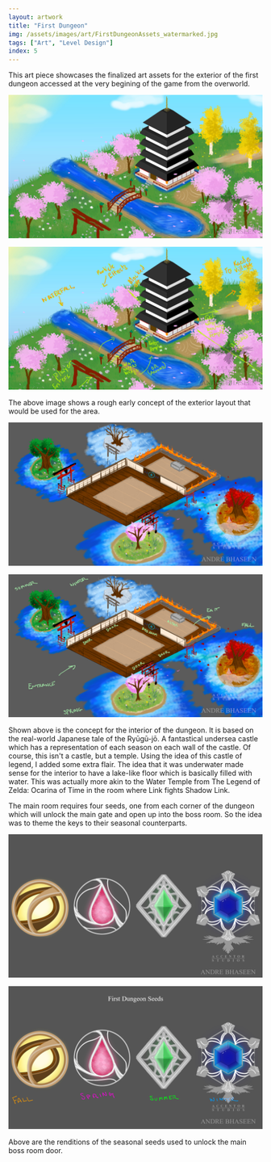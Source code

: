 ```yaml
---
layout: artwork
title: "First Dungeon"
img: /assets/images/art/FirstDungeonAssets_watermarked.jpg
tags: ["Art", "Level Design"]
index: 5
---
```


This art piece showcases the finalized art assets for the exterior of the first dungeon accessed at the very begining of the game from the overworld.

![Preliminary Concept Art](/assets/images/art/EarlyTempleConceptLocation_watermarked.jpg)

![Preliminary Concept Art Annotated](/assets/images/art/EarlyTempleConceptLocationWNotes_watermarked.jpg)

The above image shows a rough early concept of the exterior layout that would be used for the area.

![Temple Interior](/assets/images/art/TutorialDungeon_watermarked.jpg)

![Temple Interior Annotated](/assets/images/art/TutorialDungeon_Annotated_watermarked.jpg)

Shown above is the concept for the interior of the dungeon. It is based on the real-world Japanese tale of the Ryūgū-jō. A fantastical undersea castle which has a representation of each season on each wall of the castle. Of course, this isn't a castle, but a temple. Using the idea of this castle of legend, I added some extra flair. The idea that it was underwater made sense for the interior to have a lake-like floor which is basically filled with water. This was actually more akin to the Water Temple from The Legend of Zelda: Ocarina of Time in the room where Link fights Shadow Link.

The main room requires four seeds, one from each corner of the dungeon which will unlock the main gate and open up into the boss room. So the idea was to theme the keys to their seasonal counterparts.

![Four Seeds](/assets/images/art/AllFourSeeds_watermarked.jpg)

![Four Seeds](/assets/images/art/AllFourSeeds_w_labels_watermarked.jpg)

Above are the renditions of the seasonal seeds used to unlock the main boss room door.
